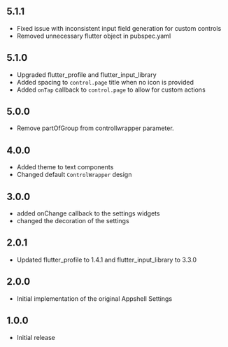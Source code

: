 ## 5.1.1
* Fixed issue with inconsistent input field generation for custom controls
* Removed unnecessary flutter object in pubspec.yaml

## 5.1.0

* Upgraded flutter_profile and flutter_input_library
* Added spacing to `control.page` title when no icon is provided
* Added `onTap` callback to `control.page` to allow for custom actions

## 5.0.0

* Remove partOfGroup from controllwrapper parameter.

## 4.0.0

* Added theme to text components
* Changed default `ControlWrapper` design


## 3.0.0

* added onChange callback to the settings widgets
* changed the decoration of the settings

## 2.0.1

* Updated flutter_profile to 1.4.1 and flutter_input_library to 3.3.0

## 2.0.0

* Initial implementation of the original Appshell Settings

## 1.0.0

* Initial release
